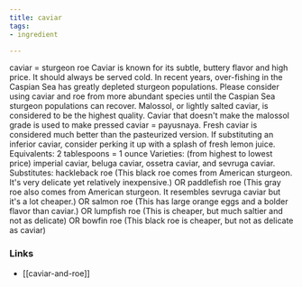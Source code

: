 ```yaml
---
title: caviar
tags:
- ingredient

---
```

caviar = sturgeon roe Caviar is known for its subtle, buttery flavor and high price. It should always be served cold. In recent years, over-fishing in the Caspian Sea has greatly depleted sturgeon populations. Please consider using caviar and roe from more abundant species until the Caspian Sea sturgeon populations can recover. Malossol, or lightly salted caviar, is considered to be the highest quality. Caviar that doesn't make the malossol grade is used to make pressed caviar = payusnaya. Fresh caviar is considered much better than the pasteurized version. If substituting an inferior caviar, consider perking it up with a splash of fresh lemon juice. Equivalents: 2 tablespoons = 1 ounce Varieties: (from highest to lowest price) imperial caviar, beluga caviar, ossetra caviar, and sevruga caviar. Substitutes: hackleback roe (This black roe comes from American sturgeon. It's very delicate yet relatively inexpensive.) OR paddlefish roe (This gray roe also comes from American sturgeon. It resembles sevruga caviar but it's a lot cheaper.) OR salmon roe (This has large orange eggs and a bolder flavor than caviar.) OR lumpfish roe (This is cheaper, but much saltier and not as delicate) OR bowfin roe (This black roe is cheaper, but not as delicate as caviar)

### Links

* [[caviar-and-roe]]
